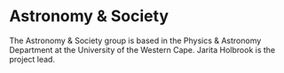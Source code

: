 
<title> AstroAnthro Team Members </title>

<h1> Astronomy & Society </h1>

The Astronomy & Society group is based in the Physics & Astronomy Department at the University of the Western Cape. Jarita Holbrook is the project lead. 
